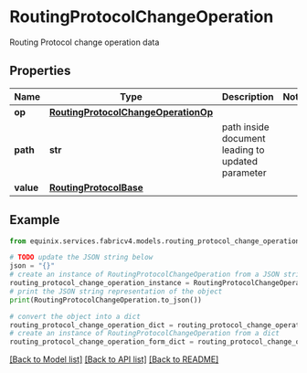 # RoutingProtocolChangeOperation

Routing Protocol change operation data

## Properties

Name | Type | Description | Notes
------------ | ------------- | ------------- | -------------
**op** | [**RoutingProtocolChangeOperationOp**](RoutingProtocolChangeOperationOp.md) |  | 
**path** | **str** | path inside document leading to updated parameter | 
**value** | [**RoutingProtocolBase**](RoutingProtocolBase.md) |  | 

## Example

```python
from equinix.services.fabricv4.models.routing_protocol_change_operation import RoutingProtocolChangeOperation

# TODO update the JSON string below
json = "{}"
# create an instance of RoutingProtocolChangeOperation from a JSON string
routing_protocol_change_operation_instance = RoutingProtocolChangeOperation.from_json(json)
# print the JSON string representation of the object
print(RoutingProtocolChangeOperation.to_json())

# convert the object into a dict
routing_protocol_change_operation_dict = routing_protocol_change_operation_instance.to_dict()
# create an instance of RoutingProtocolChangeOperation from a dict
routing_protocol_change_operation_form_dict = routing_protocol_change_operation.from_dict(routing_protocol_change_operation_dict)
```
[[Back to Model list]](../README.md#documentation-for-models) [[Back to API list]](../README.md#documentation-for-api-endpoints) [[Back to README]](../README.md)


